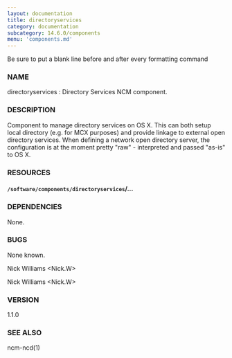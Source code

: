 ```yaml
---
layout: documentation
title: directoryservices
category: documentation
subcategory: 14.6.0/components
menu: 'components.md'
---
```

Be sure to put a blank line before and after every formatting command

### NAME

directoryservices : Directory Services NCM component.

### DESCRIPTION

Component to manage directory services on OS X. This can both setup local directory (e.g. for MCX purposes) and provide linkage to external open directory services. When defining a network open directory server, the configuration is at the moment pretty "raw" - interpreted and passed "as-is" to OS X.

### RESOURCES

#### `/software/components/directoryservices`/...

### DEPENDENCIES

None.

### BUGS

None known.

Nick Williams &lt;Nick.W&gt;

Nick Williams &lt;Nick.W&gt;

### VERSION

1.1.0

### SEE ALSO

ncm-ncd(1)
